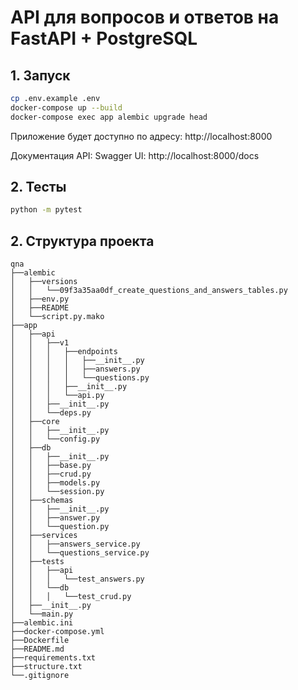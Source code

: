 # API для вопросов и ответов на FastAPI + PostgreSQL

## 1. Запуск 
```bash
cp .env.example .env
docker-compose up --build
docker-compose exec app alembic upgrade head
```

Приложение будет доступно по адресу:
http://localhost:8000

Документация API:
Swagger UI: http://localhost:8000/docs

## 2. Тесты
```bash
python -m pytest
```

## 2. Структура проекта
```
qna
├──alembic
│   ├──versions
│   │   └──09f3a35aa0df_create_questions_and_answers_tables.py
│   ├──env.py
│   ├──README
│   └──script.py.mako
├──app
│   ├──api
│   │   ├──v1
│   │   │   ├──endpoints
│   │   │   │   ├──__init__.py
│   │   │   │   ├──answers.py
│   │   │   │   └──questions.py
│   │   │   ├──__init__.py
│   │   │   └──api.py
│   │   ├──__init__.py
│   │   └──deps.py
│   ├──core
│   │   ├──__init__.py
│   │   └──config.py
│   ├──db
│   │   ├──__init__.py
│   │   ├──base.py
│   │   ├──crud.py
│   │   ├──models.py
│   │   └──session.py
│   ├──schemas
│   │   ├──__init__.py
│   │   ├──answer.py
│   │   └──question.py
│   ├──services
│   │   ├──answers_service.py
│   │   └──questions_service.py
│   ├──tests
│   │   ├──api
│   │   │   └──test_answers.py
│   │   └──db
│   │   │   └──test_crud.py
│   ├──__init__.py
│   └──main.py
├──alembic.ini
├──docker-compose.yml
├──Dockerfile
├──README.md
├──requirements.txt
├──structure.txt
└──.gitignore
```
